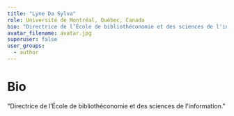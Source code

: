 ```yaml
---
title: "Lyne Da Sylva"
role: Université de Montréal, Québec, Canada
bio: "Directrice de l’École de bibliothéconomie et des sciences de l'information."
avatar_filename: avatar.jpg
superuser: false
user_groups:
  - author
---
```


# Bio
"Directrice de l’École de bibliothéconomie et des sciences de l'information." 